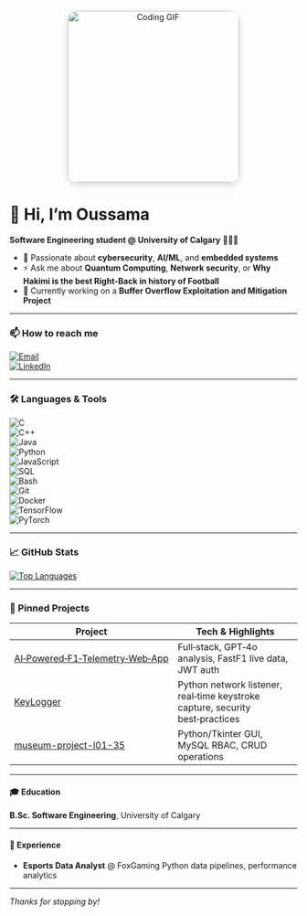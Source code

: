 <!-- Centered header with GIF -->
<p align="center">
  <img src="https://media1.giphy.com/media/v1.Y2lkPTc5MGI3NjExdnlmd294NG53c3JhZWt1ZW0yY2QyaW9xeGVkNmJhcmtldnRydHcxcSZlcD12MV9pbnRlcm5hbF9naWZfYnlfaWQmY3Q9Zw/xCCqt6qDewWf6zriPX/giphy.gif" 
       alt="Coding GIF" 
       width="300" 
       style="border-radius:16px; box-shadow:0 4px 12px rgba(0,0,0,0.15);" />
</p>

# 👋 Hi, I’m Oussama 

**Software Engineering student @ University of Calgary** 🔧👨‍💻  


- 🎯 Passionate about **cybersecurity**, **AI/ML**, and **embedded systems**  
- ⚡️ Ask me about **Quantum Computing**, **Network security**, or **Why Hakimi is the best Right-Back in history of Football**  
- 🌱 Currently working on a **Buffer Overflow Exploitation and Mitigation Project**  

---

### 📫 How to reach me

[![Email](https://img.shields.io/badge/-oussama.ouadihi@ucalgary.ca-c14438?style=flat&logo=gmail&logoColor=white)](mailto:oussama.ouadihi@ucalgary.ca)  
[![LinkedIn](https://img.shields.io/badge/-Oussama%20Ouadihi-0A66C2?style=flat&logo=linkedin&logoColor=white)](https://www.linkedin.com/in/oussama-ouadihi/)  


---

### 🛠 Languages & Tools

![C](https://img.shields.io/badge/-C-555?style=flat&logo=c)  
![C++](https://img.shields.io/badge/-C++-00599C?style=flat&logo=c%2B%2B&logoColor=white)  
![Java](https://img.shields.io/badge/-Java-007396?style=flat&logo=java&logoColor=white)  
![Python](https://img.shields.io/badge/-Python-3776AB?style=flat&logo=python)  
![JavaScript](https://img.shields.io/badge/-JavaScript-F7DF1E?style=flat&logo=javascript)  
![SQL](https://img.shields.io/badge/-SQL-4479A1?style=flat&logo=mysql&logoColor=white)  
![Bash](https://img.shields.io/badge/-Bash-4EAA25?style=flat&logo=gnu-bash&logoColor=white)  
![Git](https://img.shields.io/badge/-Git-F05032?style=flat&logo=git&logoColor=white)  
![Docker](https://img.shields.io/badge/-Docker-2496ED?style=flat&logo=docker&logoColor=white)  
![TensorFlow](https://img.shields.io/badge/-TensorFlow-FF6F00?style=flat&logo=tensorflow&logoColor=white)  
![PyTorch](https://img.shields.io/badge/-PyTorch-EE4C2C?style=flat&logo=pytorch&logoColor=white)

---

### 📈 GitHub Stats


[![Top Languages](https://github-readme-stats.vercel.app/api/top-langs/?username=Oussama-Ouadihi&layout=compact)](https://github.com/Oussama-Ouadihi)

---

### 🔖 Pinned Projects


| Project                                                                                           | Tech & Highlights                                                      |
| ------------------------------------------------------------------------------------------------- | ---------------------------------------------------------------------- |
| [AI‑Powered‑F1‑Telemetry‑Web‑App](https://github.com/NavjotSaroa/SENG401-TelemetryProject)        | Full‑stack, GPT‑4o analysis, FastF1 live data, JWT auth                |
| [KeyLogger](https://github.com/Oussama-Ouadihi/KeyLogger)                                         | Python network listener, real‑time keystroke capture, security best‑practices |
| [museum-project-l01-35](https://github.com/ENSF-300-F23/museum-project-l01-35)                    | Python/Tkinter GUI, MySQL RBAC, CRUD operations                        |


---

#### 🎓 Education

**B.Sc. Software Engineering**, University of Calgary  


---

#### 💼 Experience

- **Esports Data Analyst** @ FoxGaming 
  Python data pipelines, performance analytics  


---

*Thanks for stopping by!*
